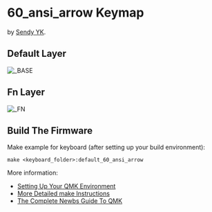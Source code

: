 # 60_ansi_arrow Keymap

by [Sendy YK](https://mr.sendyyk.com).

## Default Layer

![_BASE](https://raw.githubusercontent.com/mrsendyyk/qmk_firmware/development/images/60_ansi_arrow_keymap_base.png)

## Fn Layer

![_FN](https://raw.githubusercontent.com/mrsendyyk/qmk_firmware/development/images/60_ansi_arrow_keymap_fn.png)

## Build The Firmware

Make example for keyboard (after setting up your build environment):

    make <keyboard_folder>:default_60_ansi_arrow

More information:
* [Setting Up Your QMK Environment](https://docs.qmk.fm/#/getting_started_build_tools)
* [More Detailed make Instructions](https://docs.qmk.fm/#/getting_started_make_guide)
* [The Complete Newbs Guide To QMK](https://docs.qmk.fm/#/newbs)
